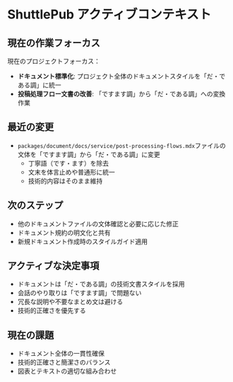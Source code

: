 # ShuttlePub アクティブコンテキスト

## 現在の作業フォーカス

現在のプロジェクトフォーカス：

- **ドキュメント標準化**: プロジェクト全体のドキュメントスタイルを「だ・である調」に統一
- **投稿処理フロー文書の改善**: 「ですます調」から「だ・である調」への変換作業

## 最近の変更

- `packages/document/docs/service/post-processing-flows.mdx`ファイルの文体を「ですます調」から「だ・である調」に変更
  - 丁寧語（です・ます）を除去
  - 文末を体言止めや普通形に統一
  - 技術的内容はそのまま維持

## 次のステップ

- 他のドキュメントファイルの文体確認と必要に応じた修正
- ドキュメント規約の明文化と共有
- 新規ドキュメント作成時のスタイルガイド適用

## アクティブな決定事項

- ドキュメントは「だ・である調」の技術文書スタイルを採用
- 会話のやり取りは「ですます調」で問題ない
- 冗長な説明や不要なまとめ文は避ける
- 技術的正確さを優先する

## 現在の課題

- ドキュメント全体の一貫性確保
- 技術的正確さと簡潔さのバランス
- 図表とテキストの適切な組み合わせ